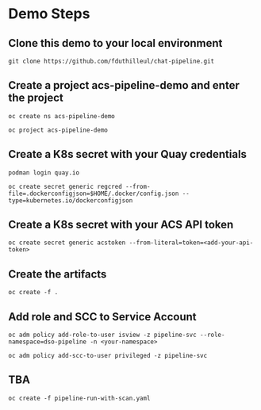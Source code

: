 # Demo Steps

## Clone this demo to your local environment

```
git clone https://github.com/fduthilleul/chat-pipeline.git
```
## Create a project acs-pipeline-demo and enter the project
```
oc create ns acs-pipeline-demo
```
```
oc project acs-pipeline-demo
```
## Create a K8s secret with your Quay credentials
```
podman login quay.io
```

```
oc create secret generic regcred --from-file=.dockerconfigjson=$HOME/.docker/config.json --type=kubernetes.io/dockerconfigjson
```
## Create a K8s secret with your ACS API token
```
oc create secret generic acstoken --from-literal=token=<add-your-api-token>
```
## Create the artifacts
```
oc create -f .
```
## Add role and SCC to Service Account
```
oc adm policy add-role-to-user isview -z pipeline-svc --role-namespace=dso-pipeline -n <your-namespace>
```

```
oc adm policy add-scc-to-user privileged -z pipeline-svc
```
## TBA
```
oc create -f pipeline-run-with-scan.yaml
```
